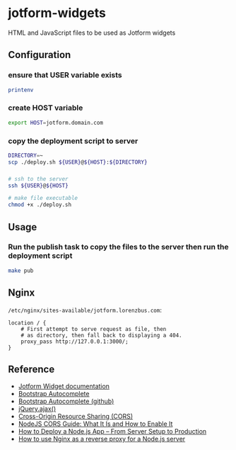 # jotform-widgets
HTML and JavaScript files to be used as Jotform widgets

## Configuration

### ensure that USER variable exists

```bash
printenv
```

### create HOST variable

```bash
export HOST=jotform.domain.com
```

### copy the deployment script to server

```bash
DIRECTORY=~
scp ./deploy.sh ${USER}@${HOST}:${DIRECTORY}
```

###

```bash
# ssh to the server
ssh ${USER}@${HOST}

# make file executable
chmod +x ./deploy.sh
```

## Usage

### Run the publish task to copy the files to the server then run the deployment script

```bash
make pub
```

## Nginx

`/etc/nginx/sites-available/jotform.lorenzbus.com`:

```
location / {
    # First attempt to serve request as file, then                
    # as directory, then fall back to displaying a 404.
    proxy_pass http://127.0.0.1:3000/;
}
```

## Reference

- [Jotform Widget documentation](https://www.jotform.com/developers/widgets/)
- [Bootstrap Autocomplete](https://bootstrap-autocomplete.readthedocs.io/en/latest/)
- [Bootstrap Autocomplete (github)](https://github.com/xcash/bootstrap-autocomplete)
- [jQuery.ajax()](https://api.jquery.com/Jquery.ajax/)
- [Cross-Origin Resource Sharing (CORS)](https://developer.mozilla.org/en-US/docs/Web/HTTP/CORS)
- [NodeJS CORS Guide: What It Is and How to Enable It](https://www.stackhawk.com/blog/nodejs-cors-guide-what-it-is-and-how-to-enable-it/)
- [How to Deploy a Node.js App – From Server Setup to Production](https://www.freecodecamp.org/news/deploy-nodejs-app-server-to-production/)
- [How to use Nginx as a reverse proxy for a Node.js server](https://blog.logrocket.com/how-to-run-a-node-js-server-with-nginx/)